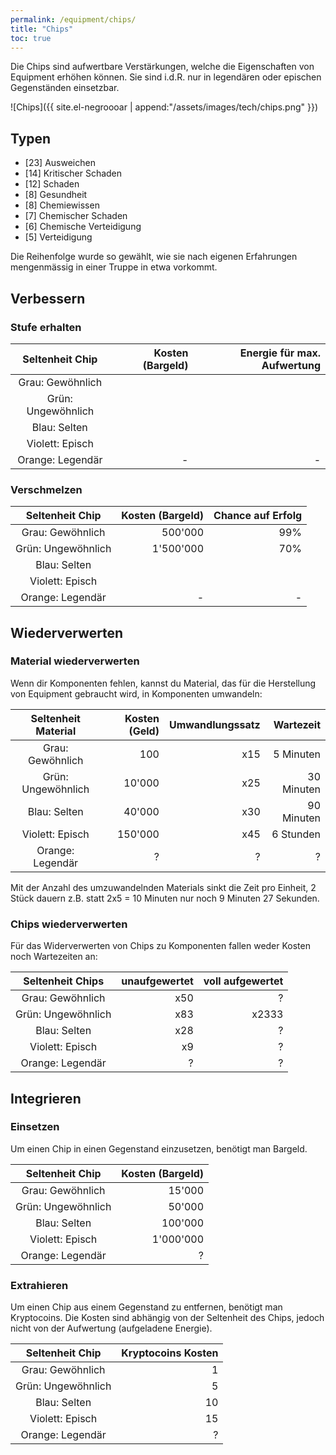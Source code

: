```yaml
---
permalink: /equipment/chips/
title: "Chips"
toc: true
---
```


Die Chips sind aufwertbare Verstärkungen, welche die Eigenschaften von Equipment erhöhen können. Sie sind i.d.R. nur in legendären oder epischen Gegenständen einsetzbar.

![Chips]({{ site.el-negroooar | append:"/assets/images/tech/chips.png" }})  


## Typen

- [23] Ausweichen
- [14] Kritischer Schaden
- [12] Schaden
-  [8] Gesundheit
-  [8] Chemiewissen
-  [7] Chemischer Schaden
-  [6] Chemische Verteidigung
-  [5] Verteidigung 

Die Reihenfolge wurde so gewählt, wie sie nach eigenen Erfahrungen mengenmässig in einer Truppe in etwa vorkommt.

## Verbessern

### Stufe erhalten

| Seltenheit Chip    	| Kosten (Bargeld) |  Energie für max. Aufwertung |
|:---------------------:| ------------------------:|  ---------------------------:|
| Grau: Gewöhnlich      |                          |                              |
| Grün: Ungewöhnlich    |                          |                              |
| Blau: Selten          |                          |                              |
| Violett: Episch      	|                   	   |                              |
| Orange: Legendär     	|                   	-  |                           -  |


### Verschmelzen

| Seltenheit Chip    	| Kosten (Bargeld)|  Chance auf Erfolg |
|:---------------------:| ---------------------:|  -----------------:|
| Grau: Gewöhnlich      |             500'000   |                99% |
| Grün: Ungewöhnlich    |           1'500'000   |                70% |
| Blau: Selten          |                       |                    |
| Violett: Episch      	|                       |                    |
| Orange: Legendär     	|                   -   |                  - |


## Wiederverwerten

### Material wiederverwerten

Wenn dir Komponenten fehlen, kannst du Material, das für die Herstellung von Equipment gebraucht wird, in Komponenten umwandeln:

| Seltenheit Material   | Kosten (Geld) |  Umwandlungssatz   | Wartezeit|
|:---------------------:| ------------------------:|  -----------------:| --------------------:|
| Grau: Gewöhnlich      |                 100      |                x15 |            5 Minuten |
| Grün: Ungewöhnlich    |              10'000      |                x25 |           30 Minuten |
| Blau: Selten          |              40'000      |                x30 |           90 Minuten |
| Violett: Episch      	|             150'000      |                x45 |            6 Stunden |
| Orange: Legendär     	|                   ?      |                  ? |                    ? |

Mit der Anzahl des umzuwandelnden Materials sinkt die Zeit pro Einheit, 2 Stück dauern z.B. statt 2x5 = 10 Minuten nur noch 9 Minuten 27 Sekunden.

### Chips wiederverwerten

Für das Widerverwerten von Chips zu Komponenten fallen weder Kosten noch Wartezeiten an:

| Seltenheit Chips      | unaufgewertet    | voll aufgewertet |
|:---------------------:|-----------------:|-----------------:|
| Grau: Gewöhnlich      |              x50 |                ? |
| Grün: Ungewöhnlich    |              x83 |            x2333 |
| Blau: Selten          |              x28 |                ? |
| Violett: Episch      	|               x9 |                ? |
| Orange: Legendär     	|                ? |                ? |



## Integrieren

### Einsetzen

Um einen Chip in einen Gegenstand einzusetzen, benötigt man Bargeld.

| Seltenheit Chip    	| Kosten (Bargeld)   	|
|:---------------------:| ---------------------:|
| Grau: Gewöhnlich      |                15'000 |
| Grün: Ungewöhnlich    |                50'000 |
| Blau: Selten          |               100'000 |
| Violett: Episch      	|             1'000'000	|
| Orange: Legendär     	|                     ? |

### Extrahieren

Um einen Chip aus einem Gegenstand zu entfernen, benötigt man Kryptocoins. Die Kosten sind abhängig von der Seltenheit des Chips, jedoch nicht von der Aufwertung (aufgeladene Energie).

| Seltenheit Chip    	| Kryptocoins Kosten	|
|:---------------------:| ---------------------:|
| Grau: Gewöhnlich      |                     1 |
| Grün: Ungewöhnlich    |                     5 |
| Blau: Selten          |                    10 |
| Violett: Episch      	|                    15 |
| Orange: Legendär     	|                     ? |
